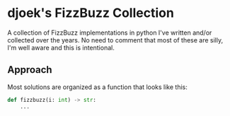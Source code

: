 # djoek's FizzBuzz Collection

A collection of FizzBuzz implementations in python I've written and/or collected over the years. 
No need to comment that most of these are silly, I'm well aware and this is intentional. 

## Approach

Most solutions are organized as a function that looks like this:

```python
def fizzbuzz(i: int) -> str: 
    ...


```

